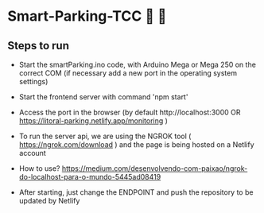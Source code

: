 # Smart-Parking-TCC :traffic_light:	:construction:	

## Steps to run
- Start the smartParking.ino code, with Arduino Mega or Mega 250 on the correct COM (if necessary add a new port in the operating system settings)
- Start the frontend server with command 'npm start'
- Access the port in the browser (by default http://localhost:3000 OR https://litoral-parking.netlify.app/monitoring )

- To run the server api, we are using the NGROK tool ( https://ngrok.com/download ) and the page is being hosted on a Netlify account

- How to use? https://medium.com/desenvolvendo-com-paixao/ngrok-do-localhost-para-o-mundo-5445ad08419

- After starting, just change the ENDPOINT and push the repository to be updated by Netlify
